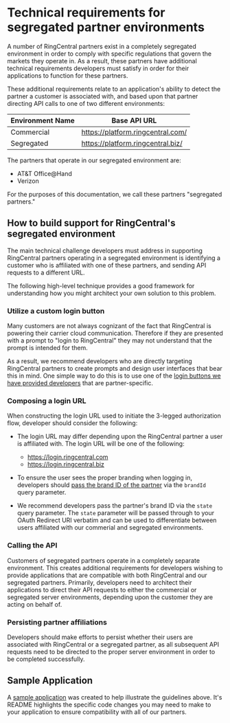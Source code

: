 # Technical requirements for segregated partner environments

A number of RingCentral partners exist in a completely segregated environment in order to comply with specific regulations that govern the markets they operate in. As a result, these partners have additional technical requirements developers must satisfy in order for their applications to function for these partners. 

These additional requirements relate to an application's ability to detect the partner a customer is associated with, and based upon that partner directing API calls to one of two different environments:

| Environment Name | Base API URL |
|-|-|
| Commercial | https://platform.ringcentral.com/ |
| Segregated | https://platform.ringcentral.biz/ |

The partners that operate in our segregated environment are:

* AT&T Office@Hand
* Verizon

For the purposes of this documentation, we call these partners "segregated partners."

## How to build support for RingCentral's segregated environment

The main technical challenge developers must address in supporting RingCentral partners operating in a segregated environment is identifying a customer who is affiliated with one of these partners, and sending API requests to a different URL. 

The following high-level technique provides a good framework for understanding how you might architect your own solution to this problem.

### Utilize a custom login button

Many customers are not always cognizant of the fact that RingCentral is powering their carrier cloud communication. Therefore if they are presented with a prompt to "login to RingCentral" they may not understand that the prompt is intended for them. 

As a result, we recommend developers who are directly targeting RingCentral partners to create prompts and design user interfaces that bear this in mind. One simple way to do this is to use one of the [login buttons we have provided developers](../../partner-compatibility/#buttons) that are partner-specific.

### Composing a login URL

When constructing the login URL used to initiate the 3-legged authorization flow, developer should consider the following:

* The login URL may differ depending upon the RingCentral partner a user is affiliated with. The login URL will be one of the following:

     * https://login.ringcentral.com
     * https://login.ringcentral.biz

* To ensure the user sees the proper branding when logging in, developers should [pass the brand ID of the partner](../../partner-compatibility/#login-page-branding) via the `brandId` query parameter. 

* We recommend developers pass the partner's brand ID via the `state` query parameter. The `state` parameter will be passed through to your OAuth Redirect URI verbatim and can be used to differentiate between users affiliated with our commerial and segregated environments. 

### Calling the API

Customers of segregated partners operate in a completely separate environment. This creates additional requirements for developers wishing to provide applications that are compatible with both RingCentral and our segregated partners. Primarily, developers need to architect their applications to direct their API requests to either the commercial or segregated server environments, depending upon the customer they are acting on behalf of. 

### Persisting partner affiliations

Developers should make efforts to persist whether their users are associated with RingCentral or a segregated partner, as all subsequent API requests need to be directed to the proper server environment in order to be completed successfully. 

## Sample Application

A [sample application](https://github.com/byrnereese/ringcentral-office-at-hand-sample-app) was created to help illustrate the guidelines above. It's README highlights the specific code changes you may need to make to your application to ensure compatibility with all of our partners. 

